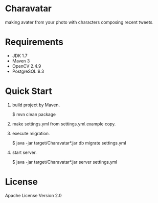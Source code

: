 Charavatar
=========

making avater from your photo with characters composing recent tweets.

Requirements
============

* JDK 1.7
* Maven 3
* OpenCV 2.4.9
* PostgreSQL 9.3

Quick Start
============

1. build project by Maven.

    $ mvn clean package

2. make settings.yml from settings.yml.example copy.
3. execute migration.

    $ java -jar target/Charavatar*.jar db migrate settings.yml

4. start server.

    $ java -jar target/Charavatar*.jar server settings.yml

License
=======

Apache License Version 2.0
